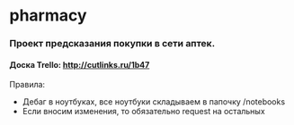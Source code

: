 # pharmacy

### Проект предсказания покупки в сети аптек. 
#### Доска Trello: http://cutlinks.ru/1b47

Правила:
- Дебаг в ноутбуках, все ноутбуки складываем в папочку /notebooks
- Если вносим изменения, то обязательно request на остальных
